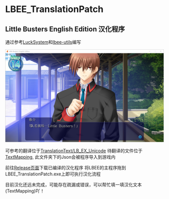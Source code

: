 # LBEE_TranslationPatch  
## Little Busters English Edition 汉化程序

通过参考[LuckSystem](https://github.com/wetor/LuckSystem)和[lbee-utils](https://github.com/G2-Games/lbee-utils)编写

![Preview](Preview/LBEE.jpg)

可参考的翻译位于[TranslationText/LB_EX_Unicode](TranslationText/LB_EX_Unicode)
待翻译的文件位于[TextMapping](TextMapping), 此文件夹下的Json会被程序导入到游戏内

前往[Release页面](https://github.com/Jack-Myth/LBEE_TranslationPatch/releases)下载已编译的汉化程序
将LBEE的主程序拖到LBEE_TranslationPatch.exe上即可执行汉化流程

目前汉化还远未完成，可能存在疏漏或错误，可以帮忙填一填汉化文本(TextMapping)吖！
